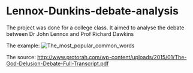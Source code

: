 # Lennox-Dunkins-debate-analysis
The project was done for a college class. It aimed to analyse the debate between Dr John Lennox and Prof Richard Dawkins

The example:
![The_most_popular_common_words](https://user-images.githubusercontent.com/50794170/147664526-90996a77-01b3-4c67-840b-e67e1e78f652.png)

The source:
http://www.protorah.com/wp-content/uploads/2015/01/The-God-Delusion-Debate-Full-Transcript.pdf
